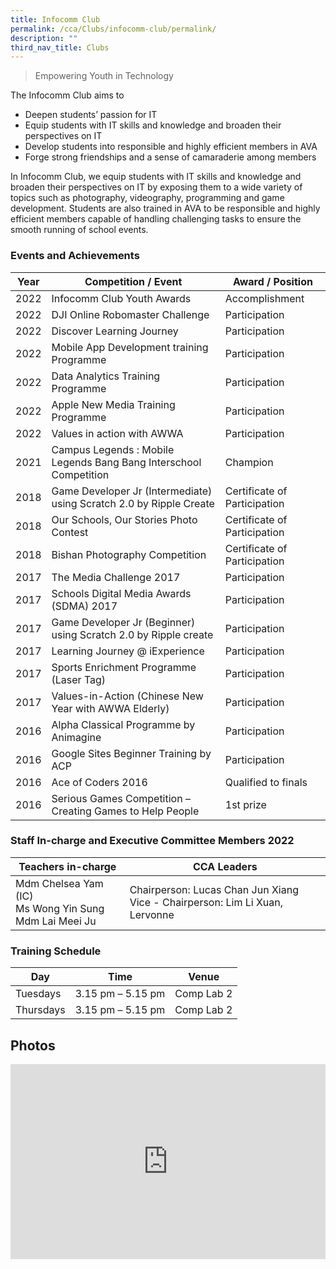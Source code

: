 ```yaml
---
title: Infocomm Club
permalink: /cca/Clubs/infocomm-club/permalink/
description: ""
third_nav_title: Clubs
---
```

> Empowering Youth in Technology

The Infocomm Club aims to

*   Deepen students’ passion for IT
*   Equip students with IT skills and knowledge and broaden their perspectives on IT
*   Develop students into responsible and highly efficient members in AVA
*   Forge strong friendships and a sense of camaraderie among members

In Infocomm Club, we equip students with IT skills and knowledge and broaden their perspectives on IT by exposing them to a wide variety of topics such as photography, videography, programming and game development. Students are also trained in AVA to be responsible and highly efficient members capable of handling challenging tasks to ensure the smooth running of school events.

### Events and Achievements

| Year | Competition / Event | Award / Position |
| --- | --- | --- |
| 2022 | Infocomm Club Youth Awards | Accomplishment |
| 2022 | DJI Online Robomaster Challenge | Participation |
| 2022 | Discover Learning Journey | Participation |
| 2022 | Mobile App Development training Programme | Participation |
|  2022| Data Analytics Training Programme | Participation |
| 2022| Apple New Media Training Programme | Participation |
| 2022 | Values in action with AWWA | Participation |
| 2021 | Campus Legends : Mobile Legends Bang Bang Interschool Competition | Champion |
| 2018 | Game Developer Jr (Intermediate) using Scratch 2.0 by Ripple Create | Certificate of Participation |
| 2018 | Our Schools, Our Stories Photo Contest | Certificate of Participation |
| 2018 | Bishan Photography Competition | Certificate of Participation |
| 2017 | The Media Challenge 2017 | Participation |
| 2017 | Schools Digital Media Awards (SDMA) 2017 | Participation |
| 2017 | Game Developer Jr (Beginner) using Scratch 2.0 by Ripple create | Participation |
|2017  | Learning Journey @ iExperience | Participation |
| 2017 | Sports Enrichment Programme (Laser Tag) | Participation |
|  2017| Values-in-Action (Chinese New Year with AWWA Elderly) | Participation |
| 2016 | Alpha Classical Programme by Animagine | Participation |
| 2016 | Google Sites Beginner Training by ACP | Participation |
|  2016| Ace of Coders 2016 | Qualified to finals |
| 2016 | Serious Games Competition – Creating Games to Help People | 1st prize |

### Staff In-charge and Executive Committee Members 2022

| Teachers in-charge 	| CCA Leaders  	|
|---	|---	|
| Mdm Chelsea Yam (IC)<br>Ms Wong Yin Sung <br> Mdm Lai Meei Ju	| Chairperson: Lucas Chan Jun Xiang<br>Vice - Chairperson: Lim Li Xuan, Lervonne 	|

### Training Schedule

| Day | Time | Venue |
| --- | --- | --- |
| Tuesdays | 3.15 pm – 5.15 pm | Comp Lab 2 |
| Thursdays | 3.15 pm – 5.15 pm | Comp Lab 2 |

Photos
------

<div style="position:relative;width:100%;padding-bottom: 62%;height: 0; overflow: hidden;"><iframe style="position: absolute; top: 0; left: 0; width: 100%; height: 100%;" frameborder="0" src="https://docs.google.com/presentation/d/e/2PACX-1vTE6yNuBkyfhN-XHh9uOo9tKYlgBLNz3MrInr9j3a4h-SA2J4yQNSHH2bqefLdimxxQ045IdCips7iK/embed?start=false&loop=false&delayms=3000"></iframe></div>